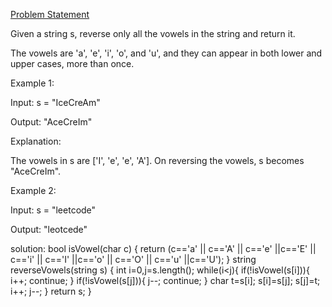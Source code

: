 [Problem Statement](https://www.geeksforgeeks.org/reverse-vowels-given-string/)

Given a string s, reverse only all the vowels in the string and return it.

The vowels are 'a', 'e', 'i', 'o', and 'u', and they can appear in both lower and upper cases, more than once.

 

Example 1:

Input: s = "IceCreAm"

Output: "AceCreIm"

Explanation:

The vowels in s are ['I', 'e', 'e', 'A']. On reversing the vowels, s becomes "AceCreIm".

Example 2:

Input: s = "leetcode"

Output: "leotcede"

solution:
bool isVowel(char c)
{
    return (c=='a' || c=='A' || c=='e' ||c=='E' || c=='i' || c=='I' ||c=='o' || c=='O' || c=='u' ||c=='U');
}
string reverseVowels(string s) 
{
        int i=0,j=s.length();
       while(i<j){
        if(!isVowel(s[i])){
            i++;
            continue;
        }
        if(!isVowel(s[j])){
            j--;
            continue;
        }
        char t=s[i];
        s[i]=s[j];
        s[j]=t;
        i++;
        j--;
       }
       return s;
}